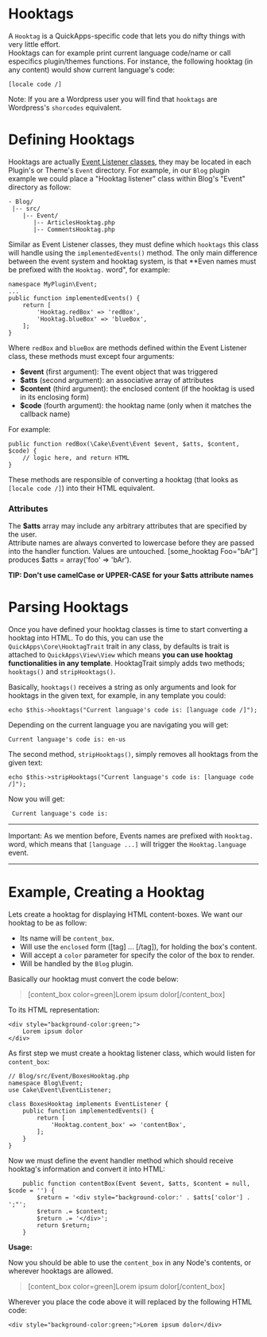 Hooktags
========

A `Hooktag` is a QuickApps-specific code that lets you do nifty things with very little effort.  
Hooktags can for example print current language code/name or call especifics plugin/themes functions.
For instance, the following hooktag (in any content) would show current language's code:

    [locale code /]

Note: If you are a Wordpress user you will find that `hooktags` are Wordpress's `shorcodes` equivalent.


Defining Hooktags
=================

Hooktags are actually [Event Listener classes](events.md), they may be located in each Plugin's or
Theme's `Event` directory. For example, in our `Blog` plugin example we could place a "Hooktag listener"
class within Blog's "Event" directory as follow:

    - Blog/
     |-- src/
        |-- Event/
           |-- ArticlesHooktag.php
           |-- CommentsHooktag.php

Similar as Event Listener classes, they must define which `hooktags` this class will handle using the
`implementedEvents()` method. The only main difference between the event system and hooktag system,
is that **Even names must be prefixed with the `Hooktag.` word", for example:

    namespace MyPlugin\Event;
    ...
    public function implementedEvents() {
        return [
            'Hooktag.redBox' => 'redBox',
            'Hooktag.blueBox' => 'blueBox',
        ];
    }

Where `redBox` and `blueBox` are methods defined within the Event Listener class, these methods
must except four arguments:

- **$event** (first argument): The event object that was triggered
- **$atts** (second argument): an associative array of attributes
- **$content** (third argument): the enclosed content (if the hooktag is used in its enclosing form)
- **$code** (fourth argument): the hooktag name (only when it matches the callback name)

For example:

    public function redBox(\Cake\Event\Event $event, $atts, $content, $code) {
        // logic here, and return HTML
    }

These methods are responsible of converting a hooktag (that looks as `[locale code /]`) into their HTML
equivalent.

### Attributes

The **$atts** array may include any arbitrary attributes that are specified by the user.  
Attribute names are always converted to lowercase before they are passed into the handler function.
Values are untouched. [some_hooktag  Foo="bAr"] produces $atts = array('foo' => 'bAr').

**TIP: Don't use camelCase or UPPER-CASE for your $atts attribute names**


Parsing Hooktags
================

Once you have defined your hooktag classes is time to start converting a hooktag into HTML. To do this,
you can use the `QuickApps\Core\HooktagTrait` trait in any class, by defaults is trait is attached to
`QuickApps\View\View` which means **you can use hooktag functionalities in any template**. HooktagTrait
simply adds two methods; `hooktags()` and `stripHooktags()`.

Basically, `hooktags()` receives a string as only arguments and look for hooktags in the given
text, for example, in any template you could:

    echo $this->hooktags("Current language's code is: [language code /]");

Depending on the current language you are navigating you will get:

    Current language's code is: en-us

The second method, `stripHooktags()`, simply removes all hooktags from the given text:

    echo $this->stripHooktags("Current language's code is: [language code /]");

Now you will get:

     Current language's code is:

***

Important: As we mention before, Events names are prefixed with `Hooktag.` word, which means that
`[language ...]` will trigger the `Hooktag.language` event.


---


Example, Creating a Hooktag
===========================

Lets create a hooktag for displaying HTML content-boxes. We want our hooktag to be as follow:

- Its name will be `content_box`.
- Will use the `enclosed` form ([tag] ... [/tag]), for holding the box's content.
- Will accept a `color` parameter for specify the color of the box to render.
- Will be handled by the `Blog` plugin.


Basically our hooktag must convert the code below:

> [content_box color=green]Lorem ipsum dolor[/content_box]

To its HTML representation:

    <div style="background-color:green;">
        Lorem ipsum dolor
    </div>


As first step we must create a hooktag listener class, which would listen for `content_box`:

    // Blog/src/Event/BoxesHooktag.php
    namespace Blog\Event;
    use Cake\Event\EventListener;
    
    class BoxesHooktag implements EventListener {
        public function implementedEvents() {
            return [
                'Hooktag.content_box' => 'contentBox',
            ];
        }
    }

Now we must define the event handler method which should receive hooktag's information
and convert it into HTML:

        public function contentBox(Event $event, $atts, $content = null, $code = '') {
            $return = '<div style="background-color:' . $atts['color'] . ';"';
            $return .= $content;
            $return .= '</div>';
            return $return;
        }

**Usage:**

Now you should be able to use the `content_box` in any Node's contents, or wherever hooktags are allowed.

> [content_box color=green]Lorem ipsum dolor[/content_box]

Wherever you place the code above it will replaced by the following HTML code:

    <div style="background-color:green;">Lorem ipsum dolor</div>